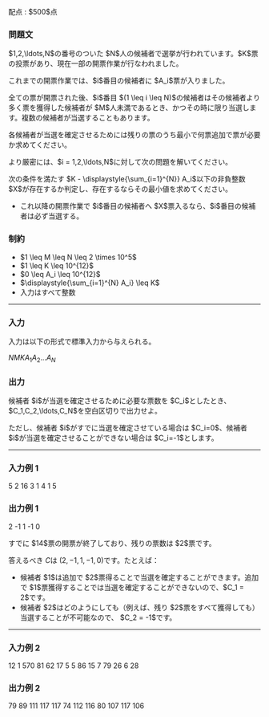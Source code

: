 
<div>

<span>

<span>

<p>
配点 : $500$点
</p>

<div>

<section>

### **問題文**

<p>
$1,2,\ldots,N$の番号のついた $N$人の候補者で選挙が行われています。$K$票の投票があり、現在一部の開票作業が行なわれました。
</p>

<p>
これまでの開票作業では、$i$番目の候補者に $A_i$票が入りました。
</p>

<p>
全ての票が開票された後、$i$番目 $(1 \leq i \leq N)$の候補者はその候補者より多く票を獲得した候補者が $M$人未満であるとき、かつその時に限り当選します。複数の候補者が当選することもあります。
</p>

<p>
各候補者が当選を確定させるためには残りの票のうち最小で何票追加で票が必要か求めてください。
</p>

<p>
より厳密には、$i = 1,2,\ldots,N$に対して次の問題を解いてください。
</p>

<p>
次の条件を満たす $K - \displaystyle{\sum_{i=1}^{N}} A_i$以下の非負整数 $X$が存在するか判定し、存在するならその最小値を求めてください。
</p>

<ul>

<li>
これ以降の開票作業で $i$番目の候補者へ $X$票入るなら、$i$番目の候補者は必ず当選する。
</li>

</ul>

</section>

</div>

<div>

<section>

### **制約**

<ul>

<li>
$1 \leq M \leq N \leq 2 \times 10^5$
</li>

<li>
$1 \leq K \leq 10^{12}$
</li>

<li>
$0 \leq A_i \leq 10^{12}$
</li>

<li>
$\displaystyle{\sum_{i=1}^{N} A_i} \leq K$
</li>

<li>
入力はすべて整数
</li>

</ul>

</section>

</div>

---

<div>

<div>

<section>

### **入力**

<p>
入力は以下の形式で標準入力から与えられる。
</p>

<div>

$N$$M$$K$$A_1$$A_2$$\ldots$$A_N$
</div>

</section>

</div>

<div>

<section>

### **出力**

<p>
候補者 $i$が当選を確定させるために必要な票数を $C_i$としたとき、$C_1,C_2,\ldots,C_N$を空白区切りで出力せよ。 
</p>

<p>
ただし、候補者 $i$がすでに当選を確定させている場合は $C_i=0$、候補者 $i$が当選を確定させることができない場合は $C_i=-1$とします。
</p>

</section>

</div>

</div>

---

<div>

<section>

### **入力例 1**

<div>

5 2 16
3 1 4 1 5

</div>

</section>

</div>

<div>

<section>

### **出力例 1**

<div>

2 -1 1 -1 0

</div>

<p>
すでに $14$票の開票が終了しており、残りの票数は $2$票です。

答えるべき $C$は $(2, -1, 1, -1, 0)$です。たとえば：
</p>

<ul>

<li>
候補者 $1$は追加で $2$票得ることで当選を確定することができます。追加で $1$票獲得することでは当選を確定することができないので、$C_1 = 2$です。
</li>

<li>
候補者 $2$はどのようにしても（例えば、残り $2$票をすべて獲得しても）当選することが不可能なので、 $C_2 = -1$です。
</li>

</ul>

</section>

</div>

---

<div>

<section>

### **入力例 2**

<div>

12 1 570
81 62 17 5 5 86 15 7 79 26 6 28

</div>

</section>

</div>

<div>

<section>

### **出力例 2**

<div>

79 89 111 117 117 74 112 116 80 107 117 106

</div>

</section>

</div>

</span>

</span>

</div>
